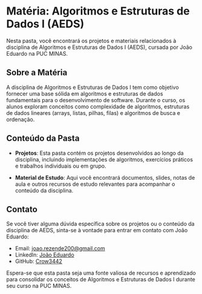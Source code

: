 # Matéria: Algoritmos e Estruturas de Dados I (AEDS)

Nesta pasta, você encontrará os projetos e materiais relacionados à disciplina de Algoritmos e Estruturas de Dados I (AEDS), cursada por João Eduardo na PUC MINAS.

## Sobre a Matéria

A disciplina de Algoritmos e Estruturas de Dados I tem como objetivo fornecer uma base sólida em algoritmos e estruturas de dados fundamentais para o desenvolvimento de software. Durante o curso, os alunos exploram conceitos como complexidade de algoritmos, estruturas de dados lineares (arrays, listas, pilhas, filas) e algoritmos de busca e ordenação.

## Conteúdo da Pasta

- **Projetos**: Esta pasta contém os projetos desenvolvidos ao longo da disciplina, incluindo implementações de algoritmos, exercícios práticos e trabalhos individuais ou em grupo.

- **Material de Estudo**: Aqui você encontrará documentos, slides, notas de aula e outros recursos de estudo relevantes para acompanhar o conteúdo da disciplina.

## Contato

Se você tiver alguma dúvida específica sobre os projetos ou o conteúdo da disciplina de AEDS, sinta-se à vontade para entrar em contato com João Eduardo:

- Email: [joao.rezende200@gmail.com](mailto:joao.rezende200@gmail.com)
- LinkedIn: [João Eduardo](https://www.linkedin.com/in/crow3442/)
- GitHub: [Crow3442](https://github.com/Crow3442)

Espera-se que esta pasta seja uma fonte valiosa de recursos e aprendizado para consolidar os conceitos de Algoritmos e Estruturas de Dados I durante seu curso na PUC MINAS.
